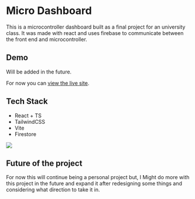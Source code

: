 # Micro Dashboard

This is a microcontroller dashboard built as a final project for an university class. It was made with react and uses firebase to communicate between the front end and microcontroller.

## Demo

Will be added in the future.

For now you can [view the live site](https://microdashboard.netlify.app/).
## Tech Stack

- React + TS
- TailwindCSS
- Vite
- Firestore

[![](https://skills.thijs.gg/icons?i=react,ts,tailwindcss,vite,firebase&theme=dark)](https://skillicons.dev/) 


## Future of the project
For now this will continue being a personal project but, I Might do more with this project in the future and expand it after redesigning some things and considering what direction to take it in.



